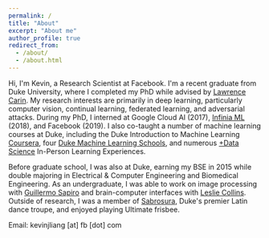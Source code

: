 ```yaml
---
permalink: /
title: "About"
excerpt: "About me"
author_profile: true
redirect_from: 
  - /about/
  - /about.html
---
```


Hi, I'm Kevin, a Research Scientist at Facebook. 
I'm a recent graduate from Duke University, where I completed my PhD while advised by [Lawrence Carin](http://people.ee.duke.edu/~lcarin/). 
My research interests are primarily in deep learning, particularly computer vision, continual learning, federated learning, and adversarial attacks. 
During my PhD, I interned at Google Cloud AI (2017), [Infinia ML](https://infiniaml.com/) (2018), and Facebook (2019). 
I also co-taught a number of machine learning courses at Duke, including the Duke Introduction to Machine Learning [Coursera](https://www.coursera.org/learn/machine-learning-duke), four [Duke Machine Learning Schools](https://github.com/duke-mlss), and numerous [+Data Science](https://plus.datascience.duke.edu/) In-Person Learning Experiences.

Before graduate school, I was also at Duke, earning my BSE in 2015 while double majoring in Electrical & Computer Engineering and Biomedical Engineering. 
As an undergraduate, I was able to work on image processing with [Guillermo Sapiro](https://ece.duke.edu/faculty/guillermo-sapiro) and brain-computer interfaces with [Leslie Collins](https://ece.duke.edu/faculty/leslie-collins).
Outside of research, I was a member of [Sabrosura](http://dukesabrosura.weebly.com/), Duke's premier Latin dance troupe, and enjoyed playing Ultimate frisbee. 

Email: kevinjliang [at] fb [dot] com